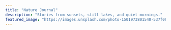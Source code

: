 ```yaml
---
title: "Nature Journal"
description: "Stories from sunsets, still lakes, and quiet mornings."
featured_image: "https://images.unsplash.com/photo-1501973801540-537f08ccae7b?auto=format&fit=crop&w=1600&q=80"
---
```

